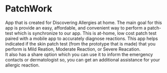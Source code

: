 # PatchWork
App that is created for Discovering Allergies at home.
The main goal for this app is provide an easy, affordable, and convenient way to perform a patch-test which is synchronize to our app.
This is at-home, low cost patch test paired with a mobile app to accurately diagnose reactions. 
This app helps indicated if the skin patch test (from the prototype that is made) that you perform is Mild Reation, Moderate Reaction, or Severe Reacation.  
It also has a share option which you can use it to inform the emergency contacts or dermatologist so, you can get an additional assistance for your allergic reaction. 
